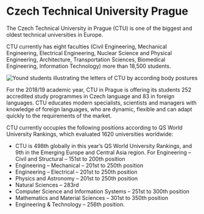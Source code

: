 # Czech Technical University Prague

The Czech Technical University in Prague (CTU) is one of the biggest and oldest technical universities in Europe.

CTU currently has eight faculties (Civil Engineering, Mechanical Engineering, Electrical Engineering, Nuclear Science and Physical Engineering, Architecture, Transportation Sciences, Biomedical Engineering, Information Technology) more than 18,500 students.

![Yound students illustrating the letters of CTU by according body postures](https://www.cvut.cz/sites/default/files/content/2603a70a-6d3f-4ccc-8fc7-005fcd6c90a6/e73602fb-9f40-4cd7-ad34-da1fedf1c813.jpg "Czech Technical University in Prague (CTU)")

For the 2018/19 academic year, CTU in Prague is offering its students 252 accredited study programmes in Czech language and 83 in foreign languages. CTU educates modern specialists, scientists and managers with knowledge of foreign languages, who are dynamic, flexible and can adapt quickly to the requirements of the market.

CTU currently occupies the following positions according to QS World University Rankings, which evaluated 1620 universities worldwide: 

* CTU is 498th globally in this year’s QS World University Rankings, and 9th in the Emerging Europe and Central Asia region. For Engineering – Civil and Structural – 151st to 200th position
* Engineering – Mechanical – 201st to 250th position
* Engineering – Electrical – 201st to 250th position
* Physics and Astronomy – 201st to 250th position
* Natural Sciences – 283rd
* Computer Science and Information Systems – 251st to 300th position
* Mathematics and Material Sciences – 301st to 350th position
* Engineering & Technology – 256th position.
